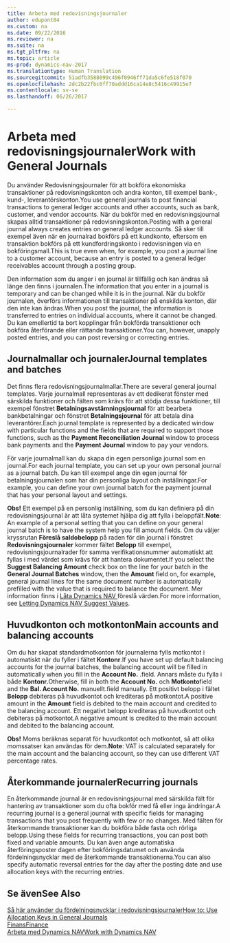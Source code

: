 ```yaml
---
title: Arbeta med redovisningsjournaler
author: edupont04
ms.custom: na
ms.date: 09/22/2016
ms.reviewer: na
ms.suite: na
ms.tgt_pltfrm: na
ms.topic: article
ms-prod: dynamics-nav-2017
ms.translationtype: Human Translation
ms.sourcegitcommit: 51adfb3588099c496f0946ff71da5c6fe518f070
ms.openlocfilehash: 2dc2b22fbc0ff70addd16ca14e8c5416c49915e7
ms.contentlocale: sv-se
ms.lasthandoff: 06/26/2017

---
```


# <a name="work-with-general-journals"></a><span data-ttu-id="f7b0c-102">Arbeta med redovisningsjournaler</span><span class="sxs-lookup"><span data-stu-id="f7b0c-102">Work with General Journals</span></span>
<span data-ttu-id="f7b0c-103">Du använder Redovisningsjournaler för att bokföra ekonomiska transaktioner på redovisningskonton och andra konton, till exempel bank-, kund-, leverantörskonton.</span><span class="sxs-lookup"><span data-stu-id="f7b0c-103">You use general journals to post financial transactions to general ledger accounts and other accounts, such as bank, customer, and vendor accounts.</span></span> <span data-ttu-id="f7b0c-104">När du bokför med en redovisningsjournal skapas alltid transaktioner på redovisningskonton.</span><span class="sxs-lookup"><span data-stu-id="f7b0c-104">Posting with a general journal always creates entries on general ledger accounts.</span></span> <span data-ttu-id="f7b0c-105">Så sker till exempel även när en journalrad bokförs på ett kundkonto, eftersom en transaktion bokförs på ett kundfordringskonto i redovisningen via en bokföringsmall.</span><span class="sxs-lookup"><span data-stu-id="f7b0c-105">This is true even when, for example, you post a journal line to a customer account, because an entry is posted to a general ledger receivables account through a posting group.</span></span>

<span data-ttu-id="f7b0c-106">Den information som du anger i en journal är tillfällig och kan ändras så länge den finns i journalen.</span><span class="sxs-lookup"><span data-stu-id="f7b0c-106">The information that you enter in a journal is temporary and can be changed while it is in the journal.</span></span> <span data-ttu-id="f7b0c-107">När du bokför journalen, överförs informationen till transaktioner på enskilda konton, där den inte kan ändras.</span><span class="sxs-lookup"><span data-stu-id="f7b0c-107">When you post the journal, the information is transferred to entries on individual accounts, where it cannot be changed.</span></span> <span data-ttu-id="f7b0c-108">Du kan emellertid ta bort kopplingar från bokförda transaktioner och bokföra återförande eller rättande transaktioner.</span><span class="sxs-lookup"><span data-stu-id="f7b0c-108">You can, however, unapply posted entries, and you can post reversing or correcting entries.</span></span>

## <a name="journal-templates-and-batches"></a><span data-ttu-id="f7b0c-109">Journalmallar och journaler</span><span class="sxs-lookup"><span data-stu-id="f7b0c-109">Journal templates and batches</span></span>
<span data-ttu-id="f7b0c-110">Det finns flera redovisningsjournalmallar.</span><span class="sxs-lookup"><span data-stu-id="f7b0c-110">There are several general journal templates.</span></span> <span data-ttu-id="f7b0c-111">Varje journalmall representeras av ett dedikerat fönster med särskilda funktioner och fälten som krävs för att stödja dessa funktioner, till exempel fönstret **Betalningsavstämningsjournal** för att bearbeta bankbetalningar och fönstret **Betalningsjournal** för att betala dina leverantörer.</span><span class="sxs-lookup"><span data-stu-id="f7b0c-111">Each journal template is represented by a dedicated window with particular functions and the fields that are required to support those functions, such as the **Payment Reconciliation Journal** window to process bank payments and the **Payment Journal** window to pay your vendors.</span></span>

<span data-ttu-id="f7b0c-112">För varje journalmall kan du skapa din egen personliga journal som en journal.</span><span class="sxs-lookup"><span data-stu-id="f7b0c-112">For each journal template, you can set up your own personal journal as a journal batch.</span></span> <span data-ttu-id="f7b0c-113">Du kan till exempel ange din egen journal för betalningsjournalen som har din personliga layout och inställningar.</span><span class="sxs-lookup"><span data-stu-id="f7b0c-113">For example, you can define your own journal batch for the payment journal that has your personal layout and settings.</span></span>

<span data-ttu-id="f7b0c-114">**Obs!** Ett exempel på en personlig inställning, som du kan definiera på din redovisningsjournal är att låta systemet hjälpa dig att fylla i beloppfält.</span><span class="sxs-lookup"><span data-stu-id="f7b0c-114">**Note**: An example of a personal setting that you can define on your general journal batch is to have the system help you fill amount fields.</span></span> <span data-ttu-id="f7b0c-115">Om du väljer kryssrutan **Föreslå saldobelopp** på raden för din journal i fönstret **Redovisningsjournaler** kommer fältet **Belopp** till exempel, redovisningsjournalrader för samma verifikationsnummer automatiskt att fyllas i med värdet som krävs för att hantera dokumentet.</span><span class="sxs-lookup"><span data-stu-id="f7b0c-115">If you select the **Suggest Balancing Amount** check box on the line for your batch in the **General Journal Batches** window, then the **Amount** field on, for example, general journal lines for the same document number is automatically prefilled with the value that is required to balance the document.</span></span> <span data-ttu-id="f7b0c-116">Mer information finns i [Låta Dynamics NAV ](ui-let-system-suggest-values.md) föreslå värden.</span><span class="sxs-lookup"><span data-stu-id="f7b0c-116">For more information, see [Letting Dynamics NAV Suggest Values](ui-let-system-suggest-values.md).</span></span>

## <a name="main-accounts-and-balancing-accounts"></a><span data-ttu-id="f7b0c-117">Huvudkonton och motkonton</span><span class="sxs-lookup"><span data-stu-id="f7b0c-117">Main accounts and balancing accounts</span></span>
<span data-ttu-id="f7b0c-118">Om du har skapat standardmotkonton för journalerna fylls motkontot i automatiskt när du fyller i fältet **Kontonr**.</span><span class="sxs-lookup"><span data-stu-id="f7b0c-118">If you have set up default balancing accounts for the journal batches, the balancing account will be filled in automatically when you fill in the **Account No.**</span></span> <span data-ttu-id="f7b0c-119">.</span><span class="sxs-lookup"><span data-stu-id="f7b0c-119">field.</span></span> <span data-ttu-id="f7b0c-120">Annars måste du fylla i både **Kontonr.**</span><span class="sxs-lookup"><span data-stu-id="f7b0c-120">Otherwise, fill in both the **Account No.**</span></span> <span data-ttu-id="f7b0c-121">och **Motkonto**</span><span class="sxs-lookup"><span data-stu-id="f7b0c-121">field and the **Bal. Account No.**</span></span> <span data-ttu-id="f7b0c-122">manuellt.</span><span class="sxs-lookup"><span data-stu-id="f7b0c-122">field manually.</span></span> <span data-ttu-id="f7b0c-123">Ett positivt belopp i fältet **Belopp** debiteras på huvudkontot och krediteras på motkontot.</span><span class="sxs-lookup"><span data-stu-id="f7b0c-123">A positive amount in the **Amount** field is debited to the main account and credited to the balancing account.</span></span> <span data-ttu-id="f7b0c-124">Ett negativt belopp krediteras på huvudkontot och debiteras på motkontot.</span><span class="sxs-lookup"><span data-stu-id="f7b0c-124">A negative amount is credited to the main account and debited to the balancing account.</span></span>

<span data-ttu-id="f7b0c-125">**Obs!** Moms beräknas separat för huvudkontot och motkontot, så att olika momssatser kan användas för dem.</span><span class="sxs-lookup"><span data-stu-id="f7b0c-125">**Note**: VAT is calculated separately for the main account and the balancing account, so they can use different VAT percentage rates.</span></span>

## <a name="recurring-journals"></a><span data-ttu-id="f7b0c-126">Återkommande journaler</span><span class="sxs-lookup"><span data-stu-id="f7b0c-126">Recurring journals</span></span>
<span data-ttu-id="f7b0c-127">En återkommande journal är en redovisningsjournal med särskilda fält för hantering av transaktioner som du ofta bokför med få eller inga ändringar.</span><span class="sxs-lookup"><span data-stu-id="f7b0c-127">A recurring journal is a general journal with specific fields for managing transactions that you post frequently with few or no changes.</span></span> <span data-ttu-id="f7b0c-128">Med fälten för återkommande transaktioner kan du bokföra både fasta och rörliga belopp.</span><span class="sxs-lookup"><span data-stu-id="f7b0c-128">Using these fields for recurring transactions, you can post both fixed and variable amounts.</span></span> <span data-ttu-id="f7b0c-129">Du kan även ange automatiska återföringsposter dagen efter bokföringsdatumet och använda fördelningsnycklar med de återkommande transaktionerna.</span><span class="sxs-lookup"><span data-stu-id="f7b0c-129">You can also specify automatic reversal entries for the day after the posting date and use allocation keys with the recurring entries.</span></span>

## <a name="see-also"></a><span data-ttu-id="f7b0c-130">Se även</span><span class="sxs-lookup"><span data-stu-id="f7b0c-130">See Also</span></span>
[<span data-ttu-id="f7b0c-131">Så här använder du fördelningsnycklar i redovisningsjournaler</span><span class="sxs-lookup"><span data-stu-id="f7b0c-131">How to: Use Allocation Keys in General Journals</span></span>](ui-how-use-allocation-keys-general-journals.md)  
[<span data-ttu-id="f7b0c-132">Finans</span><span class="sxs-lookup"><span data-stu-id="f7b0c-132">Finance</span></span>](finance-setup.md)  
[<span data-ttu-id="f7b0c-133">Arbeta med Dynamics NAV</span><span class="sxs-lookup"><span data-stu-id="f7b0c-133">Work with Dynamics NAV</span></span>](ui-work-product.md)

